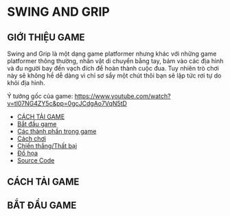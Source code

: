 # SWING AND GRIP 
## GIỚI THIỆU GAME
Swing and Grip là một dạng game platformer nhưng khác với những game platformer thông thường, nhân vật di chuyển bằng tay, bám vào các địa hình và đu người bay đến vạch đích để hoàn thành cuộc đua. Tuy nhiên trò chơi này sẽ không hề dễ dàng vì chỉ sơ sẩy một chút thôi bạn sẽ lập tức rơi tự do khỏi địa hình.

Ý tưởng gốc của game: https://www.youtube.com/watch?v=tl07NG4ZY5c&pp=0gcJCdgAo7VqN5tD
- [CÁCH TẢI GAME](#)
- [Bắt đầu game](#)
- [Các thành phần trong game](#)
- [Cách chơi](#)
- [Chiến thắng/Thất bại](#)
- [Đồ họa](#)
- [Source Code](#)

## CÁCH TẢI GAME
## BẮT ĐẦU GAME 

